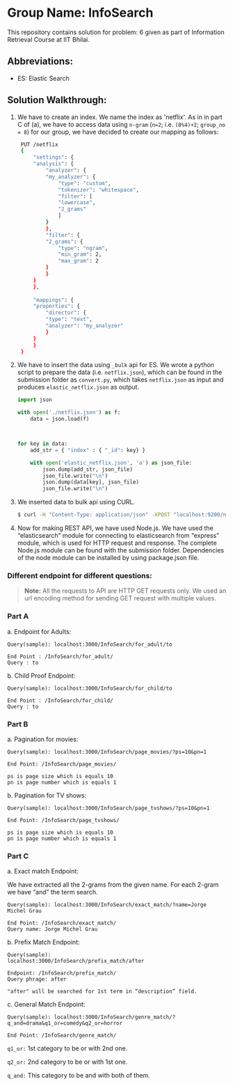 # Group Name: InfoSearch
This repository contains solution for problem: 6 given as part of Information Retrieval Course at IIT Bhilai.

## Abbreviations:
- ES: Elastic Search

## Solution Walkthrough:

1. We have to create an index. We name the index as 'netflix'.
   As in in part C of (a), we have to access data using `n-gram` (`n=2`; i.e. `(8%4)+2`; `group_no = 8`) for our group, we have decided to create our mapping as follows:
   
   ```bash
    PUT /netflix
    {
        "settings": {
        "analysis": {
            "analyzer": {
            "my_analyzer": {
                "type": "custom",
                "tokenizer": "whitespace",
                "filter": [
                "lowercase",
                "2_grams"
                ]
            }
            },
            "filter": {
            "2_grams": {
                "type": "ngram",
                "min_gram": 2,
                "max_gram": 2
            }
            }
        }
        },
        
        "mappings": {
        "properties": {
            "director": {
            "type": "text",
            "analyzer": "my_analyzer"
            }
        }
        }
    }
    ```
1. We have to insert the data using `_bulk` api for ES. We wrote a python script to prepare the data (i.e. `netflix.json`), which can be found in the submission folder as `convert.py`, which takes `netflix.json` as input and produces `elastic_netflix.json` as output.

    ```python
    import json

    with open('./netflix.json') as f:
        data = json.load(f)



    for key in data:
        add_str = { "index" : { "_id": key} }

        with open('elastic_netflix.json', 'a') as json_file:
            json.dump(add_str, json_file)
            json_file.write("\n")
            json.dump(data[key], json_file)
            json_file.write("\n")
    ```

1. We inserted data to bulk api using CURL.

    ```bash
    $ curl -H "Content-Type: application/json" -XPOST "localhost:9200/netflix/_bulk?pretty&refresh" --data-binary "@elastic_netflix.json"
    ```

4. Now for making REST API, we have used Node.js.
We have used the “elasticsearch” module for connecting to elasticsearch from “express” module, which is used for HTTP request and response. The complete Node.js module can be found with the submission folder. Dependencies of the node module can be installed by using package.json file.

### Different endpoint for different questions:

> **Note:** 
All the requests to API are HTTP GET requests only. We used an url encoding method for sending GET request with multiple values.

### Part A

a. Endpoint for Adults:

    Query(sample): localhost:3000/InfoSearch/for_adult/to

    End Point : /InfoSearch/for_adult/
    Query : to

b. Child Proof Endpoint:

    Query(sample): localhost:3000/InfoSearch/for_child/to

    End Point : /InfoSearch/for_child/
    Query : to

### Part B

a. Pagination for movies:

    Query(sample): localhost:3000/InfoSearch/page_movies/?ps=10&pn=1

    End Point: /InfoSearch/page_movies/

    ps is page size which is equals 10
    pn is page number which is equals 1

b. Pagination for TV shows:

    Query(sample): localhost:3000/InfoSearch/page_tvshows/?ps=10&pn=1

    End Point: /InfoSearch/page_tvshows/

    ps is page size which is equals 10
    pn is page number which is equals 1


### Part C

a. Exact match Endpoint:

We have extracted all the 2-grams from the given name. For each 2-gram we have “and” the term search.

    Query(sample): localhost:3000/InfoSearch/exact_match/?name=Jorge Michel Grau

    End Point: /InfoSearch/exact_match/
    Query name: Jorge Michel Grau

b. Prefix Match Endpoint:

    Query(sample):
    localhost:3000/InfoSearch/prefix_match/after

    Endpoint: /InfoSearch/prefix_match/
    Query phrage: after

    "after" will be searched for 1st term in “description” field.


c. General Match Endpoint:

    Query(sample): localhost:3000/InfoSearch/genre_match/?q_and=drama&q1_or=comedy&q2_or=horror

    End Point: /InfoSearch/genre_match/

`q1_or:` 1st category to be or with 2nd one.

`q2_or:` 2nd category to be or with 1st one.

`q_and:` This category to be and with both of them.
